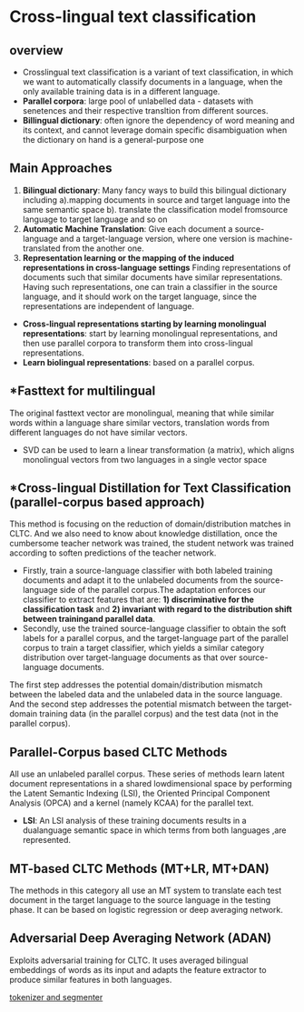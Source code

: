 # Cross-lingual text classification
## overview
 - Crosslingual text classification is a variant of text classification, in which we want to automatically classify documents in a language, when the only available training data is in a different language.
 - **Parallel corpora**: large pool of unlabelled data - datasets with senetences and their respective transltion from different sources.
 - **Billingual dictionary**: often ignore the dependency of word meaning
and its context, and cannot leverage domain specific disambiguation when the dictionary on hand is a general-purpose one
## Main Approaches
1. **Bilingual dictionary**: Many fancy ways to build this bilingual dictionary including a).mapping documents in source and target language into the same semantic space b). translate the classification model fromsource language to target language and so on
2. **Automatic Machine Translation**: Give each document a source-language and a target-language version, where one version is machine-translated
from the another one.
3. **Representation learning or the mapping of the induced representations in cross-language settings**
Finding representations of documents such that similar documents have similar representations. Having such representations, one can train a classifier in the source language, and it should work on the target language, since the representations are independent of language.
- **Cross-lingual representations starting by learning monolingual representations**: start by learning monolingual representations, and then use parallel corpora to transform them into cross-lingual representations.
- **Learn biolingual representations**: based on a parallel corpus.
## *Fasttext for multilingual
The original fasttext vector are monolingual, meaning that while similar words within a language share similar vectors, translation words from different languages do not have similar vectors.
  - SVD can be used to learn a linear transformation (a matrix), which aligns monolingual vectors from two languages in a single vector space

## *Cross-lingual Distillation for Text Classification (parallel-corpus based approach) 
This method is focusing on the reduction of domain/distribution matches in CLTC. And we also need to know about knowledge distillation, once the cumbersome teacher network was trained, the student network was trained according to soften predictions of the teacher network.
- Firstly, train a source-language classifier with both labeled training documents and adapt it to the unlabeled documents from the source-language side of the parallel corpus.The adaptation enforces our classifier to extract features that are: **1) discriminative for the classification task** and **2) invariant with regard to the distribution shift between trainingand parallel data**.
- Secondly, use the trained source-language classifier to obtain the soft labels for a parallel corpus, and the target-language part of the parallel corpus to train a target classifier, which yields a similar category distribution over target-language documents as that over source-language documents.

The first step addresses the potential domain/distribution mismatch between the labeled data and the unlabeled data in the source language. And the second step addresses the potential mismatch between the target-domain training data (in the parallel corpus) and the test data (not in the parallel corpus).

## Parallel-Corpus based CLTC Methods
All use an unlabeled parallel corpus. These series of methods learn latent document representations in a shared lowdimensional space by performing the Latent Semantic Indexing (LSI), the Oriented Principal Component Analysis (OPCA) and a kernel (namely KCAA) for the parallel text.
- **LSI**:  An LSI analysis of these training documents results in a dualanguage semantic space in which terms from both languages ,are represented.
## MT-based CLTC Methods (MT+LR, MT+DAN)
The methods in this category all use an MT system to translate each test document in the target language to the source language in the testing phase. It can be based on logistic regression or deep averaging network.
## Adversarial Deep Averaging Network (ADAN)
Exploits adversarial training for CLTC. It uses averaged bilingual embeddings of words as its input and adapts the feature extractor to produce similar features in both languages.



[tokenizer and segmenter](https://pypi.python.org/pypi/tinysegmenter)

